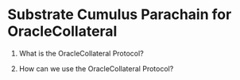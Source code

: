 # Substrate Cumulus Parachain for OracleCollateral

1. What is the OracleCollateral Protocol?


2. How can we use the OracleCollateral Protocol?

